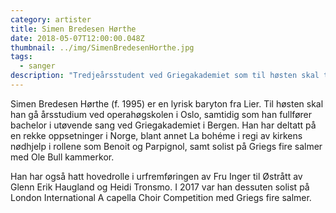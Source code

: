 ```yaml
---
category: artister
title: Simen Bredesen Hørthe
date: 2018-05-07T12:00:00.048Z
thumbnail: ../img/SimenBredesenHorthe.jpg
tags:
  - sanger
description: "Tredjeårsstudent ved Griegakademiet som til høsten skal ta årsttudium ved operahøgskolen i Oslo samtidig med bachelorgraden ved Griegakademiet."
---
```

Simen Bredesen Hørthe (f. 1995) er en lyrisk baryton fra Lier. Til høsten skal han gå årsstudium ved operahøgskolen i Oslo, samtidig som han fullfører bachelor i utøvende sang ved Griegakademiet i Bergen. Han har deltatt på en rekke oppsetninger i Norge, blant annet La bohéme i regi av kirkens nødhjelp i rollene som Benoit og Parpignol, samt solist på Griegs fire salmer med Ole Bull kammerkor.

Han har også hatt hovedrolle i urfremføringen av Fru Inger til Østrått av Glenn Erik Haugland og Heidi Tronsmo. I 2017 var han dessuten solist på London International A capella Choir Competition med Griegs fire salmer.
